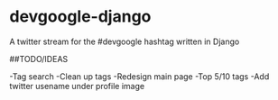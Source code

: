 devgoogle-django
================

A twitter stream for the #devgoogle hashtag written in Django

##TODO/IDEAS

-Tag search
-Clean up tags
-Redesign main page
-Top 5/10 tags
-Add twitter usename under profile image
